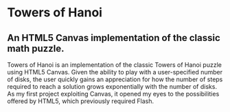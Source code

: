 Towers of Hanoi
===============

An HTML5 Canvas implementation of the classic math puzzle.
----------------------------------------------------------

Towers of Hanoi is an implementation of the classic Towers of Hanoi puzzle
using HTML5 Canvas.  Given the ability to play with a user-specified number of
disks, the user quickly gains an appreciation for how the number of steps
required to reach a solution grows exponentially with the number of disks. As
my first project exploiting Canvas, it opened my eyes to the possibilities
offered by HTML5, which previously required Flash.
